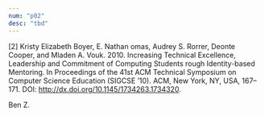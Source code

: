 ```yaml
---
num: "p02"
desc: "tbd"
---
```



[2] Kristy Elizabeth Boyer, E. Nathan  omas, Audrey S. Rorrer, Deonte Cooper, and Mladen A. Vouk. 2010. Increasing Technical Excellence, Leadership and Commitment of Computing Students  rough Identity-based Mentoring. In Proceedings of the 41st ACM Technical Symposium on Computer Science Education (SIGCSE ’10). ACM, New York, NY, USA, 167–171. DOI: <http://dx.doi.org/10.1145/1734263.1734320>.

Ben Z.

